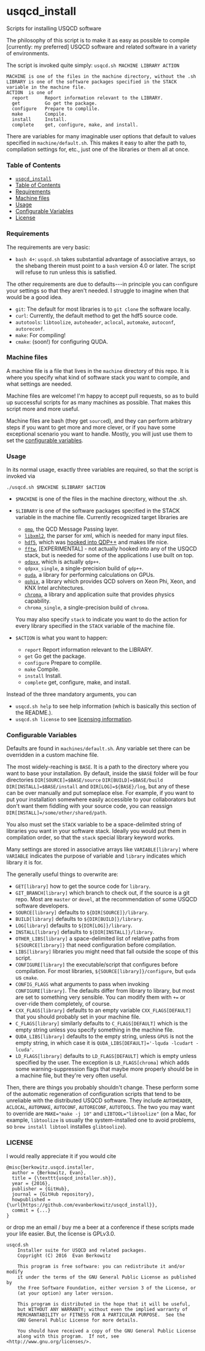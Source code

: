 # usqcd_install
Scripts for installing USQCD software

The philosophy of this script is to make it as easy as possible to compile [currently: my preferred] USQCD software and related software in a variety of environments.

The script is invoked quite simply: `usqcd.sh MACHINE LIBRARY ACTION`

```
MACHINE is one of the files in the machine directory, without the .sh
LIBRARY is one of the software packages specified in the STACK variable in the machine file.
ACTION  is one of
  report      Report information relevant to the LIBRARY.
  get         Go get the package.
  configure   Prepare to complile.
  make        Compile.
  install     Install.
  complete    get, configure, make, and install.
````

There are variables for many imaginable user options that default to values specified in `machine/default.sh`.
This makes it easy to alter the path to, compilation settings for, etc., just one of the libraries or them all at once.

### Table of Contents

- [`usqcd_install`](#usqcd_install)
- [Table of Contents](#table-of-contents)
- [Requirements](#requirements)
- [Machine files](#machine-files)
- [Usage](#usage)
- [Configurable Variables](#configurable-variables)
- [License](#license)


### Requirements

The requirements are very basic:
- `bash 4+`:  `usqcd.sh` takes substantial advantage of associative arrays, so the shebang therein must point to a `bash` version 4.0 or later.  The script will refuse to run unless this is satisfied.

The other requirements are due to defaults---in principle you can configure your settings so that they aren't needed.  I struggle to imagine when that would be a good idea.

- `git`:  The default for most libraries is to `git clone` the software locally.
- `curl`: Currently, the default method to get the hdf5 source code.
- `autotools`: `libtoolize`, `autoheader`, `aclocal`, `automake`, `autoconf`, `autoreconf`.
- `make`: For compiling!
- `cmake`: (soon!) for configuring QUDA.

### Machine files

A machine file is a file that lives in the `machine` directory of this repo.  It is where you specify what kind of software stack you want to compile, and what settings are needed.

Machine files are welcome!  I'm happy to accept pull requests, so as to build up successful scripts for as many machines as possible.  That makes this script more and more useful.

Machine files are bash (they get `source`d), and they can perform arbitrary steps if you want to get more and more clever, or if you have some exceptional scenario you want to handle.  Mostly, you will just use them to set the [configurable variables](#configurable-variables).

### Usage

In its normal usage, exactly three variables are required, so that the script is invoked via

```
./usqcd.sh $MACHINE $LIBRARY $ACTION
```

- `$MACHINE` is one of the files in the machine directory, without the .sh.
- `$LIBRARY` is one of the software packages specified in the STACK variable in the machine file.  Currently recognized target libraries are
    
    - [`qmp`][qmp], the QCD Message Passing layer.
    - [`libxml2`][libxml2], the parser for xml, which is needed for many input files.
    - [`hdf5`][hdf5], which was [hooked into QDP++](https://github.com/azrael417/qdpxx) and makes life nice.
    - [`fftw`][fftw], [EXPERIMENTAL] - not actually hooked into any of the USQCD stack, but is needed for some of the applications I use built on top.
    - [`qdpxx`][qdpxx], which is actually `qdp++`.
    - `qdpxx_single`, a single-precision build of `qdp++`.
    - [`quda`][quda], a library for performing calculations on GPUs.
    - [`qphix`][qphix], a library which provides QCD solvers on Xeon Phi, Xeon, and KNX Intel architectures.
    - [`chroma`][chroma], a library and application suite that provides physics capability.
    - `chroma_single`, a single-precision build of `chroma`.
    
    You may also specify `stack` to indicate you want to do the action for every library specified in the `STACK` variable of the machine file.
    
- `$ACTION`  is what you want to happen:

    - `report`      Report information relevant to the LIBRARY.
    - `get`         Go get the package.
    - `configure`   Prepare to complile.
    - `make`        Compile.
    - `install`     Install.
    - `complete`    get, configure, make, and install.

Instead of the three mandatory arguments, you can

- `usqcd.sh help`           to see help information (which is basically this section of the README.).
- `usqcd.sh license`        to see [licensing information](#license).

### Configurable Variables

Defaults are found in `machines/default.sh`.   Any variable set there can be overridden in a custom machine file.  

The most widely-reaching is `BASE`.  It is a path to the directory where you want to base your installation.  By default, inside the `$BASE` folder will be four directories `DIR[SOURCE]=$BASE/source` `DIR[BUILD]=$BASE/build` `DIR[INSTALL]=$BASE/install` and `DIR[LOG]=${BASE}/log`, but any of these can be over manually and put someplace else.  For example, if you want to put your installation somewhere easily accessible to your collaborators but don't want them fiddling with your source code, you can reassign `DIR[INSTALL]=/some/other/shared/path`.

You also must set the `STACK` variable to be a space-delimited string of libraries you want in your software stack.  Ideally you would put them in compilation order, so that the `stack` special library keyword works.

Many settings are stored in associative arrays like `VARIABLE[library]` where `VARIABLE` indicates the purpose of variable and `library` indicates which library it is for.

The generally useful things to overwrite are:

- `GET[library]`    how to get the source code for `library`.
- `GIT_BRANCH[library]` which branch to check out, if the source is a git repo.  Most are `master` or `devel`, at the recommendation of some USQCD software developers.
- `SOURCE[library]` defaults to `${DIR[SOURCE]}/library`.
- `BUILD[library]` defaults to `${DIR[BUILD]}/library`.
- `LOG[library]` defaults to `${DIR[LOG]}/library`.
- `INSTALL[library]` defaults to `${DIR[INSTALL]}/library`.
- `OTHER_LIBS[library]` a space-delimited list of relative paths from `${SOURCE[library]}` that need configuration before compilation.
- `LIBS[library]` libraries you might need that fall outside the scope of this script.
- `CONFIGURE[library]` the executable/script that configures before compilation.  For most libraries, `${SOURCE[library]}/configure`, but `quda` us `cmake`.
- `CONFIG_FLAGS` what arguments to pass when invoking `CONFIGURE[library]`.  The defaults differ from library to library, but most are set to something very sensible.  You can modify them with `+=` or over-ride them completely, of course.
- `CXX_FLAGS[library]` defaults to an empty variable `CXX_FLAGS[DEFAULT]` that you should probably set in your machine file.
- `C_FLAGS[library]` similarly defaults to `C_FLAGS[DEFAULT]` which is the empty string unless you specify something in the machine file.
- `QUDA_LIBS[library]` defaults to the empty string, unless `GPUS` is not the empty string, in which case it is `QUDA_LIBS[DEFAULT]='-lquda -lcudart -lcuda'`.
- `LD_FLAGS[library]` defaults to `LD_FLAGS[DEFAULT]` which is empty unless specified by the user.  The exception is `LD_FLAGS[chroma]` which adds some warning-suppression flags that maybe more properly should be in a machine file, but they're very often useful.

Then, there are things you probably shouldn't change.  These perform some of the automatic regeneration of configuration scripts that tend to be unreliable with the distributed USQCD software.  They include `AUTOHEADER`, `ACLOCAL`, `AUTOMAKE`, `AUTOCONF`, `AUTORECONF`, `AUTOTOOLS`.  The two you may want to override are `MAKE="make -j 10"` and `LIBTOOL="libtoolize"` (on a Mac, for example, `libtoolize` is usually the system-installed one to avoid problems, so `brew install libtool` installes `glibtoolize`).


### LICENSE

I would really appreciate it if you would cite

```
@misc{berkowitz.usqcd.installer,
  author = {Berkowitz, Evan},
  title = {\texttt{usqcd_installer.sh}},
  year = {2016},
  publisher = {GitHub},
  journal = {GitHub repository},
  howpublished = {\url{https://github.com/evanberkowitz/usqcd_install}},
  commit = {...}
}
```

or drop me an email / buy me a beer at a conference if these scripts made your life easier.  But, the license is GPLv3.0.

```
usqcd.sh
    Installer suite for USQCD and related packages.
    Copyright (C) 2016  Evan Berkowitz

    This program is free software: you can redistribute it and/or modify
    it under the terms of the GNU General Public License as published by
    the Free Software Foundation, either version 3 of the License, or
    (at your option) any later version.

    This program is distributed in the hope that it will be useful,
    but WITHOUT ANY WARRANTY; without even the implied warranty of
    MERCHANTABILITY or FITNESS FOR A PARTICULAR PURPOSE.  See the
    GNU General Public License for more details.

    You should have received a copy of the GNU General Public License
    along with this program.  If not, see <http://www.gnu.org/licenses/>.
```

[qmp]:          https://usqcd-software.github.io/qmp/
[libxml2]:      http://xmlsoft.org/
[hdf5]:         https://support.hdfgroup.org/HDF5/
[fftw]:         http://www.fftw.org/
[qdpxx]:        https://usqcd-software.github.io/qdpxx/
[quda]:         https://github.com/lattice/quda
[qphix]:        http://jeffersonlab.github.io/qphix/
[chroma]:       https://usqcd-software.github.io/Chroma.html
